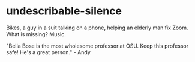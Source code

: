 # undescribable-silence
Bikes, a guy in a suit talking on a phone, helping an elderly man fix Zoom. What is missing? Music.

"Bella Bose is the most wholesome professor at OSU. Keep this professor safe! He's a great person." - Andy
